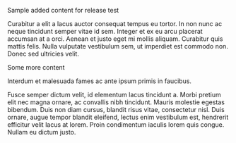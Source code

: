 Sample added content for release test

Curabitur a elit a lacus auctor consequat tempus eu tortor.
In non nunc ac neque tincidunt semper vitae id sem.
Integer et ex eu arcu placerat accumsan at a orci.
Aenean et justo eget mi mollis aliquam.
Curabitur quis mattis felis.
Nulla vulputate vestibulum sem, ut imperdiet est commodo non.
Donec sed ultricies velit.







Some more content

Interdum et malesuada fames ac ante ipsum primis in faucibus.






Fusce semper dictum velit, id elementum lacus tincidunt a.
Morbi pretium elit nec magna ornare, ac convallis nibh tincidunt.
Mauris molestie egestas bibendum.
Duis non diam cursus, blandit risus vitae, consectetur nisl.
Duis ornare, augue tempor blandit eleifend, lectus enim vestibulum est, hendrerit efficitur velit lacus at lorem.
Proin condimentum iaculis lorem quis congue.
Nullam eu dictum justo.
